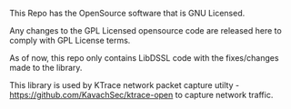 This Repo has the OpenSource software that is GNU Licensed.

Any changes to the GPL Licensed opensource code are released here to comply with GPL License terms.

As of now, this repo only contains LibDSSL code with the fixes/changes made to the library. 

This library is used by KTrace network packet capture utilty - https://github.com/KavachSec/ktrace-open to capture network traffic.
